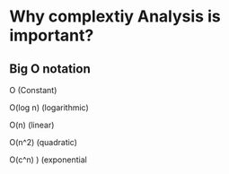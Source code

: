 # Why complextiy Analysis is important?

## Big O notation
O (Constant)

O(log n) (logarithmic)

O(n)  (linear)

O(n^2) (quadratic)

O(c^n) ) (exponential


